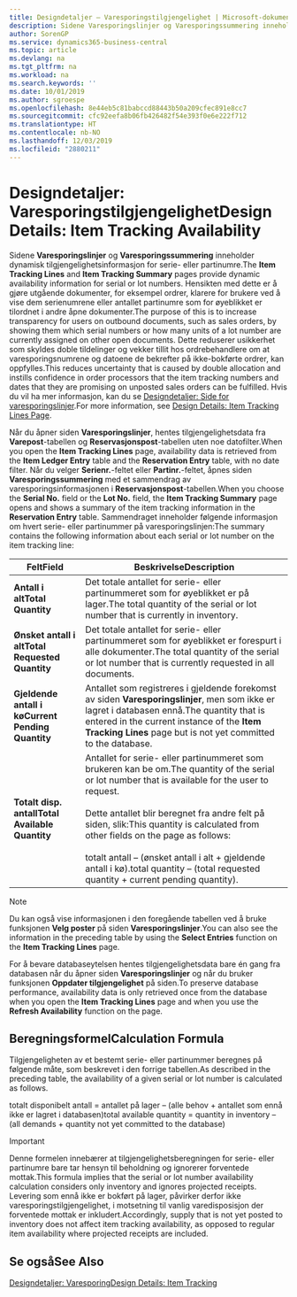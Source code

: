 ```yaml
---
title: Designdetaljer – Varesporingstilgjengelighet | Microsoft-dokumentasjon
description: Sidene Varesporingslinjer og Varesporingssummering inneholder dynamisk tilgjengelighetsinformasjon for serie- eller partinumre. Hensikten med dette er å gjøre utgående dokumenter, for eksempel ordrer, klarere for brukere ved å vise dem serienumrene eller antallet partinumre som for øyeblikket er tilordnet i andre åpne dokumenter.
author: SorenGP
ms.service: dynamics365-business-central
ms.topic: article
ms.devlang: na
ms.tgt_pltfrm: na
ms.workload: na
ms.search.keywords: ''
ms.date: 10/01/2019
ms.author: sgroespe
ms.openlocfilehash: 8e44eb5c81babccd88443b50a209cfec891e8cc7
ms.sourcegitcommit: cfc92eefa8b06fb426482f54e393f0e6e222f712
ms.translationtype: HT
ms.contentlocale: nb-NO
ms.lasthandoff: 12/03/2019
ms.locfileid: "2880211"
---
```

# <a name="design-details-item-tracking-availability"></a><span data-ttu-id="5e70c-104">Designdetaljer: Varesporingstilgjengelighet</span><span class="sxs-lookup"><span data-stu-id="5e70c-104">Design Details: Item Tracking Availability</span></span>
<span data-ttu-id="5e70c-105">Sidene **Varesporingslinjer** og **Varesporingssummering** inneholder dynamisk tilgjengelighetsinformasjon for serie- eller partinumre.</span><span class="sxs-lookup"><span data-stu-id="5e70c-105">The **Item Tracking Lines** and **Item Tracking Summary** pages provide dynamic availability information for serial or lot numbers.</span></span> <span data-ttu-id="5e70c-106">Hensikten med dette er å gjøre utgående dokumenter, for eksempel ordrer, klarere for brukere ved å vise dem serienumrene eller antallet partinumre som for øyeblikket er tilordnet i andre åpne dokumenter.</span><span class="sxs-lookup"><span data-stu-id="5e70c-106">The purpose of this is to increase transparency for users on outbound documents, such as sales orders, by showing them which serial numbers or how many units of a lot number are currently assigned on other open documents.</span></span> <span data-ttu-id="5e70c-107">Dette reduserer usikkerhet som skyldes doble tildelinger og vekker tillit hos ordrebehandlere om at varesporingsnumrene og datoene de bekrefter på ikke-bokførte ordrer, kan oppfylles.</span><span class="sxs-lookup"><span data-stu-id="5e70c-107">This reduces uncertainty that is caused by double allocation and instills confidence in order processors that the item tracking numbers and dates that they are promising on unposted sales orders can be fulfilled.</span></span> <span data-ttu-id="5e70c-108">Hvis du vil ha mer informasjon, kan du se [Designdetaljer: Side for varesporingslinjer](design-details-item-tracking-lines-window.md).</span><span class="sxs-lookup"><span data-stu-id="5e70c-108">For more information, see [Design Details: Item Tracking Lines Page](design-details-item-tracking-lines-window.md).</span></span>  

 <span data-ttu-id="5e70c-109">Når du åpner siden **Varesporingslinjer**, hentes tilgjengelighetsdata fra **Varepost**-tabellen og **Reservasjonspost**-tabellen uten noe datofilter.</span><span class="sxs-lookup"><span data-stu-id="5e70c-109">When you open the **Item Tracking Lines** page, availability data is retrieved from the **Item Ledger Entry** table and the **Reservation Entry** table, with no date filter.</span></span> <span data-ttu-id="5e70c-110">Når du velger **Serienr.**-feltet eller **Partinr.**-feltet, åpnes siden **Varesporingssummering** med et sammendrag av varesporingsinformasjonen i **Reservasjonspost**-tabellen.</span><span class="sxs-lookup"><span data-stu-id="5e70c-110">When you choose the **Serial No.** field or the **Lot No.** field, the **Item Tracking Summary** page opens and shows a summary of the item tracking information in the **Reservation Entry** table.</span></span> <span data-ttu-id="5e70c-111">Sammendraget inneholder følgende informasjon om hvert serie- eller partinummer på varesporingslinjen:</span><span class="sxs-lookup"><span data-stu-id="5e70c-111">The summary contains the following information about each serial or lot number on the item tracking line:</span></span>  

|<span data-ttu-id="5e70c-112">Felt</span><span class="sxs-lookup"><span data-stu-id="5e70c-112">Field</span></span>|<span data-ttu-id="5e70c-113">Beskrivelse</span><span class="sxs-lookup"><span data-stu-id="5e70c-113">Description</span></span>|  
|---------------------------------|---------------------------------------|  
|<span data-ttu-id="5e70c-114">**Antall i alt**</span><span class="sxs-lookup"><span data-stu-id="5e70c-114">**Total Quantity**</span></span>|<span data-ttu-id="5e70c-115">Det totale antallet for serie- eller partinummeret som for øyeblikket er på lager.</span><span class="sxs-lookup"><span data-stu-id="5e70c-115">The total quantity of the serial or lot number that is currently in inventory.</span></span>|  
|<span data-ttu-id="5e70c-116">**Ønsket antall i alt**</span><span class="sxs-lookup"><span data-stu-id="5e70c-116">**Total Requested Quantity**</span></span>|<span data-ttu-id="5e70c-117">Det totale antallet for serie- eller partinummeret som for øyeblikket er forespurt i alle dokumenter.</span><span class="sxs-lookup"><span data-stu-id="5e70c-117">The total quantity of the serial or lot number that is currently requested in all documents.</span></span>|  
|<span data-ttu-id="5e70c-118">**Gjeldende antall i kø**</span><span class="sxs-lookup"><span data-stu-id="5e70c-118">**Current Pending Quantity**</span></span>|<span data-ttu-id="5e70c-119">Antallet som registreres i gjeldende forekomst av siden **Varesporingslinjer**, men som ikke er lagret i databasen ennå.</span><span class="sxs-lookup"><span data-stu-id="5e70c-119">The quantity that is entered in the current instance of the **Item Tracking Lines** page but is not yet committed to the database.</span></span>|  
|<span data-ttu-id="5e70c-120">**Totalt disp. antall**</span><span class="sxs-lookup"><span data-stu-id="5e70c-120">**Total Available Quantity**</span></span>|<span data-ttu-id="5e70c-121">Antallet for serie- eller partinummeret som brukeren kan be om.</span><span class="sxs-lookup"><span data-stu-id="5e70c-121">The quantity of the serial or lot number that is available for the user to request.</span></span><br /><br /> <span data-ttu-id="5e70c-122">Dette antallet blir beregnet fra andre felt på siden, slik:</span><span class="sxs-lookup"><span data-stu-id="5e70c-122">This quantity is calculated from other fields on the page as follows:</span></span><br /><br /> <span data-ttu-id="5e70c-123">totalt antall – (ønsket antall i alt + gjeldende antall i kø).</span><span class="sxs-lookup"><span data-stu-id="5e70c-123">total quantity – (total requested quantity + current pending quantity).</span></span>|  

> [!NOTE]  
>  <span data-ttu-id="5e70c-124">Du kan også vise informasjonen i den foregående tabellen ved å bruke funksjonen **Velg poster** på siden **Varesporingslinjer**.</span><span class="sxs-lookup"><span data-stu-id="5e70c-124">You can also see the information in the preceding table by using the **Select Entries** function on the **Item Tracking Lines** page.</span></span>  

 <span data-ttu-id="5e70c-125">For å bevare databaseytelsen hentes tilgjengelighetsdata bare én gang fra databasen når du åpner siden **Varesporingslinjer** og når du bruker funksjonen **Oppdater tilgjengelighet** på siden.</span><span class="sxs-lookup"><span data-stu-id="5e70c-125">To preserve database performance, availability data is only retrieved once from the database when you open the **Item Tracking Lines** page and when you use the **Refresh Availability** function on the page.</span></span>  

## <a name="calculation-formula"></a><span data-ttu-id="5e70c-126">Beregningsformel</span><span class="sxs-lookup"><span data-stu-id="5e70c-126">Calculation Formula</span></span>  
 <span data-ttu-id="5e70c-127">Tilgjengeligheten av et bestemt serie- eller partinummer beregnes på følgende måte, som beskrevet i den forrige tabellen.</span><span class="sxs-lookup"><span data-stu-id="5e70c-127">As described in the preceding table, the availability of a given serial or lot number is calculated as follows.</span></span>  

 <span data-ttu-id="5e70c-128">totalt disponibelt antall = antallet på lager – (alle behov + antallet som ennå ikke er lagret i databasen)</span><span class="sxs-lookup"><span data-stu-id="5e70c-128">total available quantity = quantity in inventory – (all demands + quantity not yet committed to the database)</span></span>  

> [!IMPORTANT]  
>  <span data-ttu-id="5e70c-129">Denne formelen innebærer at tilgjengelighetsberegningen for serie- eller partinumre bare tar hensyn til beholdning og ignorerer forventede mottak.</span><span class="sxs-lookup"><span data-stu-id="5e70c-129">This formula implies that the serial or lot number availability calculation considers only inventory and ignores projected receipts.</span></span> <span data-ttu-id="5e70c-130">Levering som ennå ikke er bokført på lager, påvirker derfor ikke varesporingstilgjengelighet, i motsetning til vanlig varedisposisjon der forventede mottak er inkludert.</span><span class="sxs-lookup"><span data-stu-id="5e70c-130">Accordingly, supply that is not yet posted to inventory does not affect item tracking availability, as opposed to regular item availability where projected receipts are included.</span></span>  

## <a name="see-also"></a><span data-ttu-id="5e70c-131">Se også</span><span class="sxs-lookup"><span data-stu-id="5e70c-131">See Also</span></span>  
 [<span data-ttu-id="5e70c-132">Designdetaljer: Varesporing</span><span class="sxs-lookup"><span data-stu-id="5e70c-132">Design Details: Item Tracking</span></span>](design-details-item-tracking.md)

